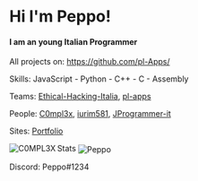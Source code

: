  # Hi I'm Peppo!
 
<h4>I am an young Italian Programmer</h4>

All projects on: https://github.com/pl-Apps/
 
Skills: JavaScript - Python - C++ - C - Assembly

Teams: [Ethical-Hacking-Italia](https://github.com/Ethical-Hacking-Italia), [pl-apps](https://github.com/pl-apps)

People: [C0mpl3x](https://github.com/C0MPL3XDEV), [iurim581](https://github.com/iurim581), [JProgrammer-it ](https://github.com/JProgrammer-it)

Sites: <a href="https://peppooo.web.app">Portfolio</a>

Stats
<img align="left" src="https://github-readme-stats.vercel.app/api/top-langs/?username=Peppooo&layout=compact" alt="C0MPL3X" /> <img align="center" src="https://github-readme-stats.vercel.app/api?username=Peppooo&show_icons=true" alt="Peppo" />

<p>Discord: Peppo#1234</p>
